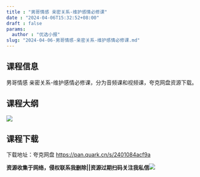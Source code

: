 ```yaml
---
title : "男哥情感 亲密关系-维护感情必修课"
date : "2024-04-06T15:32:52+08:00"
draft : false
params:
  author : "优选小报"
slug: "2024-04-06-男哥情感-亲密关系-维护感情必修课.md"
---
```


## 课程信息

男哥情感 亲密关系-维护感情必修课，分为音频课和视频课，夸克网盘资源下载。

## 课程大纲

[![](//img7-1.zhekoulieshou.com/mmbiz_jpg/iaHBVewvSIbAynWYt2qwyRjTyaXKQ8zyyZ6ZeAyrxzHukNGzcIOn6a6e8NF2v6lUhOamxKUqGT4O6ATUibEmp8qw/0)](//img7-1.zhekoulieshou.com/mmbiz_jpg/iaHBVewvSIbAynWYt2qwyRjTyaXKQ8zyyZ6ZeAyrxzHukNGzcIOn6a6e8NF2v6lUhOamxKUqGT4O6ATUibEmp8qw/0)

## 课程下载

下载地址：夸克网盘 https://pan.quark.cn/s/2401084acf9a

**资源收集于网络，侵权联系我删除||资源过期扫码关注我私信**![](//img7-1.zhekoulieshou.com/mmbiz_jpg/iaHBVewvSIbAjcr9g6TlCXSfiaDqkbzuEzp207hVzPqT4YGQOAazQ1KNHCeACbia5Lzq4Ckwibe48iar1q7lgVP1o3w/640?wx_fmt=jpeg&from=appmsg)


